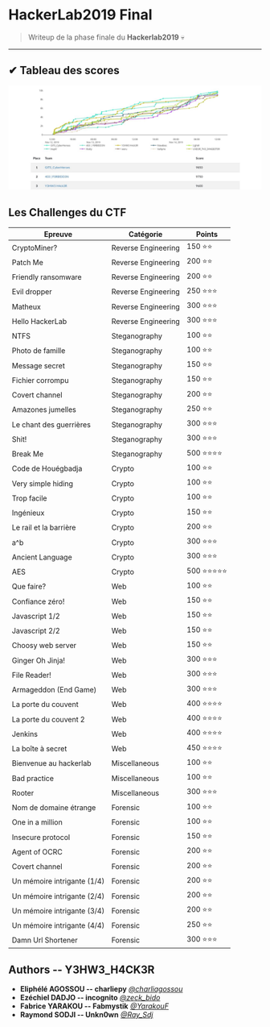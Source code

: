 # HackerLab2019 Final
> Writeup de la phase finale du <b>Hackerlab2019</b> 💀 
 
---
## ✔ Tableau des scores 
<img src="scoreboard.jpeg">

## Les Challenges du CTF
<table>
	<thead>
		<th>Epreuve</th>
		<th>Catégorie</th>
		<th>Points</th>
	</thead>
	<tr>
		<td>CryptoMiner?</td>
		<td>Reverse Engineering</td>
		<td>150 ⭐⭐ </td>
	</tr>
	<tr>
		<td>Patch Me</td>
		<td>Reverse Engineering</td>
		<td>200 ⭐⭐ </td>
	</tr>
	<tr>
		<td>Friendly ransomware</td>
		<td>Reverse Engineering</td>
		<td>200 ⭐⭐</td>
	</tr>
	<tr>
		<td>Evil dropper</td>
		<td>Reverse Engineering</td>
		<td>250 ⭐⭐⭐</td>
	</tr>
	<tr>
		<td>Matheux</td>
		<td>Reverse Engineering</td>
		<td>300 ⭐⭐⭐</td>
	</tr>
	<tr>
		<td>Hello HackerLab</td>
		<td>Reverse Engineering</td>
		<td>300 ⭐⭐⭐</td>
	</tr>	
	<tr>
		<td>NTFS</td>
		<td>Steganography</td>
		<td>100 ⭐⭐</td>
	</tr>
	<tr>
		<td>Photo de famille</td>
		<td>Steganography</td>
		<td>100 ⭐⭐</td>
	</tr>
	<tr>
		<td>Message secret</td>
		<td>Steganography</td>
		<td>150 ⭐⭐</td>
	</tr>
	<tr>
		<td>Fichier corrompu</td>
		<td>Steganography</td>
		<td>150 ⭐⭐</td>
	</tr>
	<tr>
		<td>Covert channel</td>
		<td>Steganography</td>
		<td>200 ⭐⭐</td>
	</tr>
	<tr>
		<td>Amazones jumelles</td>
		<td>Steganography</td>
		<td>250 ⭐⭐</td>
	</tr>
	<tr>
		<td>Le chant des guerrières</td>
		<td>Steganography</td>
		<td>300 ⭐⭐⭐</td>
	</tr>
	<tr>
		<td>Shit!</td>
		<td>Steganography</td>
		<td>300 ⭐⭐⭐</td>
	</tr>
	<tr>
		<td>Break Me</td>
		<td>Steganography</td>
		<td>500 ⭐⭐⭐⭐</td>
	</tr>
	<tr>
		<td>Code de Houégbadja</td>
		<td>Crypto</td>
		<td>100 ⭐⭐</td>
	</tr>
	<tr>
		<td>Very simple hiding</td>
		<td>Crypto</td>
		<td>100 ⭐⭐</td>
	</tr>
	<tr>
		<td>Trop facile</td>
		<td>Crypto</td>
		<td>100 ⭐⭐</td>
	</tr>
	<tr>
		<td>Ingénieux</td>
		<td>Crypto</td>
		<td>150 ⭐⭐</td>
	</tr>
	<tr>
		<td>Le rail et la barrière</td>
		<td>Crypto</td>
		<td>200 ⭐⭐</td>
	</tr>
	<tr>
		<td>a^b</td>
		<td>Crypto</td>
		<td>300 ⭐⭐⭐</td>
	</tr>
	<tr>
		<td>Ancient Language</td>
		<td>Crypto</td>
		<td>300 ⭐⭐⭐</td>
	</tr>
	<tr>
		<td>AES</td>
		<td>Crypto</td>
		<td>500 ⭐⭐⭐⭐⭐</td>
	</tr>
	<tr>
		<td>Que faire?</td>
		<td>Web</td>
		<td>100 ⭐⭐</td>
	</tr>
	<tr>
		<td>Confiance zéro!</td>
		<td>Web</td>
		<td>150 ⭐⭐</td>
	</tr>
	<tr>
		<td>Javascript 1/2</td>
		<td>Web</td>
		<td>150 ⭐⭐</td>
	</tr>
	<tr>
		<td>Javascript 2/2</td>
		<td>Web</td>
		<td>150 ⭐⭐</td>
	</tr>
	<tr>
		<td>Choosy web server </td>
		<td>Web</td>
		<td>150 ⭐⭐</td>
	</tr>
	<tr>
		<td>Ginger Oh Jinja! </td>
		<td>Web</td>
		<td>300 ⭐⭐⭐</td>
	</tr>
	<tr>
		<td>File Reader! </td>
		<td>Web</td>
		<td>300 ⭐⭐⭐</td>
	</tr>
	<tr>
		<td>Armageddon (End Game) </td>
		<td>Web</td>
		<td>300 ⭐⭐⭐</td>
	</tr>
	<tr>
		<td>La porte du couvent </td>
		<td>Web</td>
		<td>400 ⭐⭐⭐⭐</td>
	</tr>
		<tr>
		<td>La porte du couvent 2</td>
		<td>Web</td>
		<td>400 ⭐⭐⭐⭐</td>
	</tr>
	<tr>
		<td>Jenkins </td>
		<td>Web</td>
		<td>400 ⭐⭐⭐⭐</td>
	</tr>
	<tr>
		<td>La boîte à secret </td>
		<td>Web</td>
		<td>450 ⭐⭐⭐⭐</td>
	</tr>
	<tr>
		<td>Bienvenue au hackerlab </td>
		<td>Miscellaneous</td>
		<td>100 ⭐⭐</td>
	</tr>
		<tr>
		<td>Bad practice </td>
		<td>Miscellaneous</td>
		<td>100 ⭐⭐</td>
	</tr>
	<tr>
		<td>Rooter </td>
		<td>Miscellaneous</td>
		<td>300 ⭐⭐⭐</td>
	</tr>
	<tr>
		<td>Nom de domaine étrange </td>
		<td>Forensic</td>
		<td>100 ⭐⭐</td>
	</tr>
	<tr>
		<td>One in a million </td>
		<td>Forensic</td>
		<td>100 ⭐⭐</td>
	</tr>
	<tr>
		<td>Insecure protocol </td>
		<td>Forensic</td>
		<td>150 ⭐⭐</td>
	</tr>
	<tr>
		<td>Agent of OCRC </td>
		<td>Forensic</td>
		<td>200 ⭐⭐</td>
	</tr>
	<tr>
		<td>Covert channel </td>
		<td>Forensic</td>
		<td>200 ⭐⭐</td>
	</tr>
	<tr>
		<td>Un mémoire intrigante (1/4) </td>
		<td>Forensic</td>
		<td>200 ⭐⭐</td>
	</tr>
	<tr>
		<td>Un mémoire intrigante (2/4) </td>
		<td>Forensic</td>
		<td>200 ⭐⭐</td>
	</tr>
	<tr>
		<td>Un mémoire intrigante (3/4) </td>
		<td>Forensic</td>
		<td>200 ⭐⭐</td>
	</tr>
	<tr>
		<td>Un mémoire intrigante (4/4) </td>
		<td>Forensic</td>
		<td>250 ⭐⭐</td>
	</tr>
	<tr>
		<td>Damn Url Shortener </td>
		<td>Forensic</td>
		<td>300 ⭐⭐⭐</td>
	</tr>
</table>

## Authors -- Y3HW3_H4CK3R
* **Eliphélé AGOSSOU -- charliepy** *[@charliagossou](https://twitter.com/charliagossou)*
* **Ezéchiel DADJO -- incognito** *[@zeck_bido](https://twitter.com/zeck_bido)*
* **Fabrice YARAKOU -- Fabmystik** *[@YarakouF](https://twitter.com/YarakouF)*
* **Raymond SODJI -- Unkn0wn** *[@Ray_Sdj](https://twitter.com/Ray_Sdj)*
